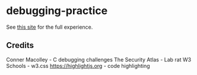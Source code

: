 # debugging-practice
 
See [this site](https://raging-loon.github.io/debugging-practice) for the full experience.

## Credits
Conner Macolley - C debugging challenges
The Security Atlas - Lab rat
W3 Schools - w3.css
https://highlightjs.org - code highlighting

